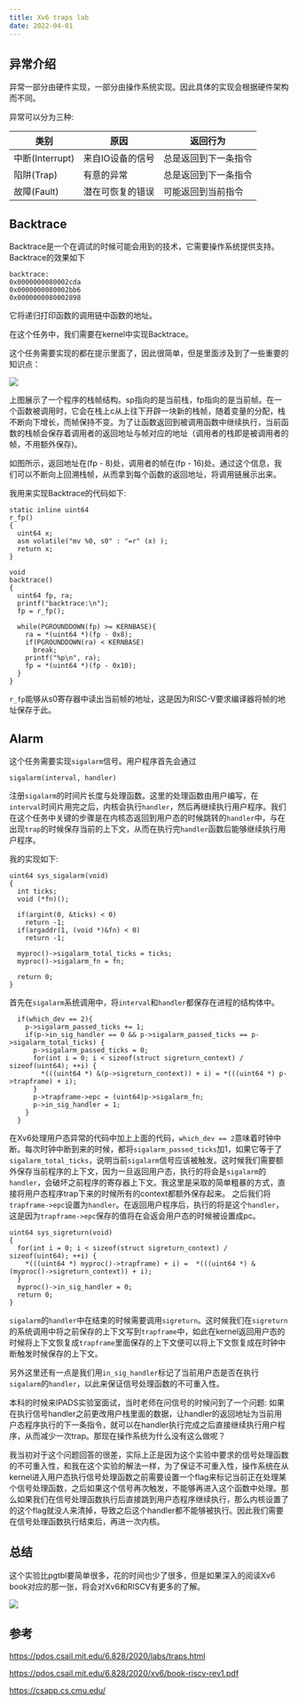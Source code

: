 ```yaml
---
title: Xv6 traps lab
date: 2022-04-01
---
```


## 异常介绍

异常一部分由硬件实现，一部分由操作系统实现。因此具体的实现会根据硬件架构而不同。

异常可以分为三种:

|类别       |原因                    |返回行为           |
|-----------|------------------------|-------------------|
|中断(Interrupt)|来自IO设备的信号|总是返回到下一条指令|
|陷阱(Trap)|有意的异常|总是返回到下一条指令|
|故障(Fault)|潜在可恢复的错误|可能返回到当前指令|

## Backtrace

Backtrace是一个在调试的时候可能会用到的技术，它需要操作系统提供支持。
Backtrace的效果如下

```
backtrace:
0x0000000080002cda
0x0000000080002bb6
0x0000000080002898
```

它将递归打印函数的调用链中函数的地址。

在这个任务中，我们需要在kernel中实现Backtrace。

这个任务需要实现的都在提示里面了，因此很简单，但是里面涉及到了一些重要的知识点：

![](./static/stack_frames.png)

上图展示了一个程序的栈帧结构。sp指向的是当前栈，fp指向的是当前帧。在一个函数被调用时，它会在栈上c从上往下开辟一块新的栈帧，随着变量的分配，栈不断向下增长，而帧保持不变。为了让函数返回到被调用函数中继续执行，当前函数的栈帧会保存着调用者的返回地址与帧对应的地址（调用者的栈即是被调用者的帧，不用额外保存)。

如图所示，返回地址在(fp - 8)处，调用者的帧在(fp - 16)处。通过这个信息，我们可以不断向上回溯栈帧，从而拿到每个函数的返回地址，将调用链展示出来。

我用来实现Backtrace的代码如下:

```
static inline uint64
r_fp()
{
  uint64 x;
  asm volatile("mv %0, s0" : "=r" (x) );
  return x;
}

void
backtrace()
{
  uint64 fp, ra;
  printf("backtrace:\n");
  fp = r_fp();

  while(PGROUNDDOWN(fp) >= KERNBASE){
    ra = *(uint64 *)(fp - 0x8);
    if(PGROUNDDOWN(ra) < KERNBASE)
      break;
    printf("%p\n", ra);
    fp = *(uint64 *)(fp - 0x10);
  }
}
```

`r_fp`能够从s0寄存器中读出当前帧的地址，这是因为RISC-V要求编译器将帧的地址保存于此。

## Alarm

这个任务需要实现`sigalarm`信号。用户程序首先会通过

```
sigalarm(interval, handler)
```

注册`sigalarm`的时间片长度与处理函数。这里的处理函数由用户编写，在`interval`时间片用完之后，内核会执行`handler`，然后再继续执行用户程序。我们在这个任务中关键的步骤是在内核态返回到用户态的时候跳转的`handler`中，与在出现`trap`的时候保存当前的上下文，从而在执行完`handler`函数后能够继续执行用户程序。

我的实现如下:

```
uint64 sys_sigalarm(void)
{
  int ticks;
  void (*fn)();

  if(argint(0, &ticks) < 0)
    return -1;
  if(argaddr(1, (void *)&fn) < 0)
    return -1;

  myproc()->sigalarm_total_ticks = ticks;
  myproc()->sigalarm_fn = fn;

  return 0;
}
```

首先在`sigalarm`系统调用中，将`interval`和`handler`都保存在进程的结构体中。

```
  if(which_dev == 2){
    p->sigalarm_passed_ticks += 1;
    if(p->in_sig_handler == 0 && p->sigalarm_passed_ticks == p->sigalarm_total_ticks) {
      p->sigalarm_passed_ticks = 0;
      for(int i = 0; i < sizeof(struct sigreturn_context) / sizeof(uint64); ++i) {
        *(((uint64 *) &(p->sigreturn_context)) + i) = *(((uint64 *) p->trapframe) + i);
      }
      p->trapframe->epc = (uint64)p->sigalarm_fn;
      p->in_sig_handler = 1;
    }
  }
```

在Xv6处理用户态异常的代码中加上上面的代码，`which_dev == 2`意味着时钟中断。每次时钟中断到来的时候，都将`sigalarm_passed_ticks`加1，如果它等于了`sigalarm_total_ticks`，说明当前`sigalarm`信号应该被触发。这时候我们需要额外保存当前程序的上下文，因为一旦返回用户态，执行的将会是`sigalarm`的`handler`，会破坏之前程序的寄存器上下文。我这里是采取的简单粗暴的方式，直接将用户态程序trap下来的时候所有的context都额外保存起来。
之后我们将`trapframe->epc`设置为`handler`。在返回用户程序后，执行的将是这个`handler`，这是因为`trapframe->epc`保存的值将在会返会用户态的时候被设置成pc。

```
uint64 sys_sigreturn(void)
{
  for(int i = 0; i < sizeof(struct sigreturn_context) / sizeof(uint64); ++i) {
    *(((uint64 *) myproc()->trapframe) + i) =  *(((uint64 *) &(myproc()->sigreturn_context)) + i);
  }
  myproc()->in_sig_handler = 0;
  return 0;
}
```

`sigalarm`的`handler`中在结束的时候需要调用`sigreturn`。这时候我们在`sigreturn`的系统调用中将之前保存的上下文写到`trapframe`中，如此在kernel返回用户态的时候将上下文恢复成`trapframe`里面保存的上下文便可以将上下文恢复成在时钟中断触发时候保存的上下文。

另外这里还有一点是我们用`in_sig_handler`标记了当前用户态是否在执行`sigalarm`的`handler`，以此来保证信号处理函数的不可重入性。

本科的时候来IPADS实验室面试，当时老师在问信号的时候问到了一个问题: 如果在执行信号handler之前更改用户栈里面的数据，让handler的返回地址为当前用户态程序执行的下一条指令，就可以在handler执行完成之后直接继续执行用户程序，从而减少一次trap。那现在操作系统为什么没有这么做呢？ 

我当初对于这个问题回答的很差，实际上正是因为这个实验中要求的信号处理函数的不可重入性，和我在这个实验的解法一样，为了保证不可重入性，操作系统在从kernel进入用户态执行信号处理函数之前需要设置一个flag来标记当前正在处理某个信号处理函数，之后如果这个信号再次触发，不能够再进入这个函数中处理。那么如果我们在信号处理函数执行后直接跳到用户态程序继续执行，那么内核设置了的这个flag就没人来清掉，导致之后这个handler都不能够被执行。因此我们需要在信号处理函数执行结束后，再进一次内核。

## 总结

这个实验比pgtbl要简单很多，花的时间也少了很多，但是如果深入的阅读Xv6 book对应的那一张，将会对Xv6和RISCV有更多的了解。

![](./static/traps_time_spend.png)

## 参考

https://pdos.csail.mit.edu/6.828/2020/labs/traps.html

https://pdos.csail.mit.edu/6.828/2020/xv6/book-riscv-rev1.pdf

https://csapp.cs.cmu.edu/
